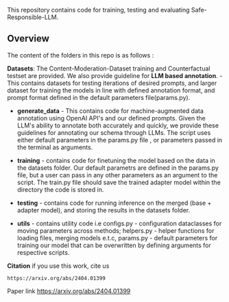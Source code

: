 This repository contains code for training, testing and evaluating Safe-Responsible-LLM.


## Overview 
The content of the folders in this repo is as follows :

**Datasets**: The Content-Moderation-Dataset training and Counterfactual testset are provided.
We also provide guideline for **LLM based annotation**. - This contains datasets for testing iterations of desired prompts, and larger dataset for training the models in line with defined annotation format, and prompt format defined in the default parameters file(params.py). 

- **generate_data** - This contains code for machine-augmented data annotation using OpenAI API's and our defined prompts. Given the LLM's ability to annotate both accurately and quickly, we provide these guidelines for annotating our schema through LLMs. The script uses either default parameters in the params.py file , or parameters passed in the terminal as arguments. 

- **training** - contains code for finetuning the model based on the data in the datasets folder. Our default parametrs are defined in the params.py file, but a user can pass in any other parameters as an argument to the script. The train.py file should save the trained adapter model within the directory the code is stored in. 

- **testing** - contains code for running inference on the merged (base + adapter model), and storing the results in the datasets folder. 

- **utils** - contains utility code i.e configs.py - configuration dataclasses for moving parameters across methods; helpers.py - helper functions for loading files, merging models e.t.c, params.py - default parameters for training our model that can be overwritten by defining arguments for respective scripts. 

**Citation**
if you use this work, cite us
```
https://arxiv.org/abs/2404.01399
```

Paper link https://arxiv.org/abs/2404.01399
